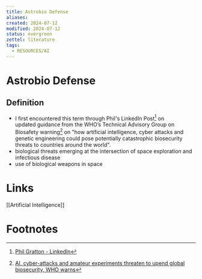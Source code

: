 ```yaml
---
title: Astrobio Defense
aliases: 
created: 2024-07-12
modified: 2024-07-12
status: evergreen
zettel: literature
tags:
  - RESOURCES/AI
---
```

# Astrobio Defense
## Definition
- I first encountered this term through Phil's LinkedIn Post[^2] on updated guidance from the WHO’s Technical Advisory Group on Biosafety warning[^3] on "how artificial intelligence, cyber attacks and genetic engineering could pose potentially catastrophic biosecurity threats to countries around the world". 
- biological threats emerging at the intersection of space exploration and infectious disease
- use of biological weapons in space
# Links
[[Artificial Intelligence]]
# Footnotes

[^1]: ads 
[^2]: [Phil Gratton - LinkedIn](https://www.linkedin.com/posts/philgratton_ai-cyber-attacks-and-amateur-experiments-activity-7217631061835415552-mg-N?utm_source=share&utm_medium=member_ios)
[^3]: [AI, cyber-attacks and amateur experiments threaten to upend global biosecurity, WHO warns](https://www.telegraph.co.uk/global-health/terror-and-security/ai-cyber-attacks-and-amateur-experiments-threaten-to-upend/)